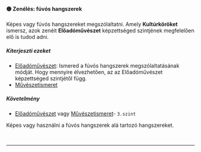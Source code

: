 #### 🟡 Zenélés: fúvós hangszerek

Képes vagy fúvós hangszereket megszólaltatni. Amely **Kultúrköröket** ismersz, azok zenéit **Előadóművészet** képzettséged szintjének megfelelően elő is tudod adni.

##### Kiterjeszti ezeket

- [Előadóművészet](../kepzettsegek.muveszeti/eloadomuveszet.md): Ismered a fúvós hangszerek megszólaltatásának módját. Hogy mennyire élvezhetően, az az Előadóművészet képzettséged szintjétől függ.
- [Művészetismeret](../kepzettsegek.muveszeti/muveszetismeret.md)

##### Követelmény

- [Előadóművészet](../kepzettsegek.muveszeti/eloadomuveszet.md) vagy [Művészetismeret](../kepzettsegek.muveszeti/muveszetismeret.md)- `3.szint`

Képes vagy használni a fúvós hangszerek alá tartozó hangszereket.

<br />

---
